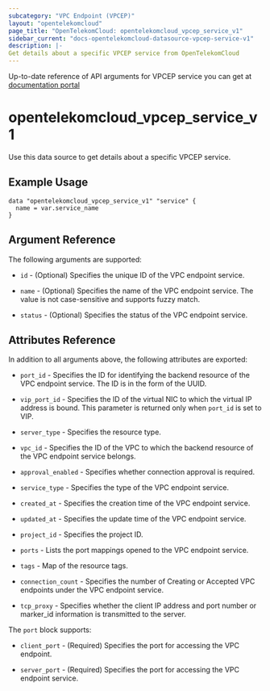 ```yaml
---
subcategory: "VPC Endpoint (VPCEP)"
layout: "opentelekomcloud"
page_title: "OpenTelekomCloud: opentelekomcloud_vpcep_service_v1"
sidebar_current: "docs-opentelekomcloud-datasource-vpcep-service-v1"
description: |-
Get details about a specific VPCEP service from OpenTelekomCloud
---
```


Up-to-date reference of API arguments for VPCEP service you can get at
[documentation portal](https://docs.otc.t-systems.com/vpc-endpoint/api-ref/apis/apis_for_managing_vpc_endpoint_services/querying_details_about_a_vpc_endpoint_service.html#vpcep-06-0202)

# opentelekomcloud_vpcep_service_v1

Use this data source to get details about a specific VPCEP service.

## Example Usage

```hcl
data "opentelekomcloud_vpcep_service_v1" "service" {
  name = var.service_name
}
```

## Argument Reference

The following arguments are supported:

* `id` - (Optional) Specifies the unique ID of the VPC endpoint service.

* `name` - (Optional) Specifies the name of the VPC endpoint service.
  The value is not case-sensitive and supports fuzzy match.

* `status` - (Optional) Specifies the status of the VPC endpoint service.

## Attributes Reference

In addition to all arguments above, the following attributes are exported:

* `port_id` - Specifies the ID for identifying the backend resource of the VPC endpoint service. The ID is in the form of the UUID.

* `vip_port_id` - Specifies the ID of the virtual NIC to which the virtual IP address is bound.
  This parameter is returned only when `port_id` is set to VIP.

* `server_type` - Specifies the resource type.

* `vpc_id` - Specifies the ID of the VPC to which the backend resource of the VPC endpoint service belongs.

* `approval_enabled` - Specifies whether connection approval is required.

* `service_type` - Specifies the type of the VPC endpoint service.

* `created_at` - Specifies the creation time of the VPC endpoint service.

* `updated_at` - Specifies the update time of the VPC endpoint service.

* `project_id` - Specifies the project ID.

* `ports` - Lists the port mappings opened to the VPC endpoint service.

* `tags` - Map of the resource tags.

* `connection_count` - Specifies the number of Creating or Accepted VPC endpoints under the VPC endpoint service.

* `tcp_proxy` - Specifies whether the client IP address and port number or marker_id information is transmitted to the server.

The `port` block supports:

* `client_port` - (Required) Specifies the port for accessing the VPC endpoint.

* `server_port` - (Required) Specifies the port for accessing the VPC endpoint service.
